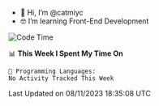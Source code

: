 - 👋 Hi, I’m @catmiyc
- 🤓 I’m learning Front-End Development

<!---
catmiyc/catmiyc is a ✨ special ✨ repository because its `README.md` (this file) appears on your GitHub profile.
You can click the Preview link to take a look at your changes.
--->


<!--START_SECTION:waka-->
![Code Time](http://img.shields.io/badge/Code%20Time-340%20hrs%2022%20mins-blue)

📊 **This Week I Spent My Time On** 

```text
💬 Programming Languages: 
No Activity Tracked This Week
```


 Last Updated on 08/11/2023 18:35:08 UTC
<!--END_SECTION:waka-->
